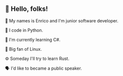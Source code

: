 ##  👋 Hello, folks! 
👶 My names is Enrico and I'm junior software developer.

🐍 I code in Python.

🌱 I'm currently learning C#.

🐧 Big fan of Linux.

⚙️ Someday I'll try to learn Rust.

🗣️ I'd like to became a public speaker.









<!--
**e-zoboli/e-zoboli** is a ✨ _special_ ✨ repository because its `README.md` (this file) appears on your GitHub profile.

Here are some ideas to get you started:

- 🔭 I’m currently working on ...
- 🌱 I’m currently learning ...
- 👯 I’m looking to collaborate on ...
- 🤔 I’m looking for help with ...
- 💬 Ask me about ...
- 📫 How to reach me: ...
- 😄 Pronouns: ...
- ⚡ Fun fact: ...
-->
